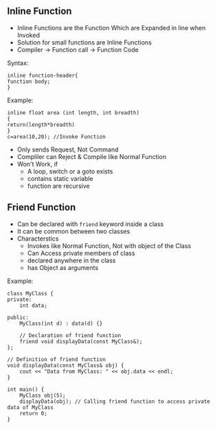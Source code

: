 ## Inline Function
+ Inline Functions are the Function Which are Expanded in line when Invoked
+ Solution for small functions are Inline Functions
+ Compiler -> Function call -> Function Code

Syntax:   
```
inline function-header{
function body;
}
```
Example:
```
inline float area (int length, int breadth)
{
return(length*breadth)
}
c=area(10,20); //Invoke Function
```

+ Only sends Request, Not Command
+ Compliler can Reject & Compile like Normal Function
+ Won't Work, if
  + A loop, switch or a goto exists
  + contains static variable
  + function are recursive
## Friend Function
+ Can be declared with `friend` keyword inside a class
+ It can be common between two classes
+ Characterstics
  + Invokes like Normal Function, Not with object of the Class
  + Can Access private members of class
  + declared anywhere in the class
  + has Object as arguments
  
Example:    
```
class MyClass {
private:
    int data;

public:
    MyClass(int d) : data(d) {}

    // Declaration of friend function
    friend void displayData(const MyClass&);
};

// Definition of friend function
void displayData(const MyClass& obj) {
    cout << "Data from MyClass: " << obj.data << endl;
}

int main() {
    MyClass obj(5);
    displayData(obj); // Calling friend function to access private data of MyClass
    return 0;
}
```
